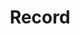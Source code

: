 ---
title: Record
tags: ["record", "audio", "music", "sound", "voice", "recording", "microphone"]
icon: record
svg: '<svg xmlns="http://www.w3.org/2000/svg" width="24" height="24" fill="none" viewBox="0 0 24 24" stroke-width="1.5" stroke-linecap="round" stroke-linejoin="round" stroke="currentColor"><path d="M21 12.5a3.5 3.5 0 1 1-7 0 3.5 3.5 0 0 1 7 0m-11 0a3.5 3.5 0 1 1-7 0 3.5 3.5 0 0 1 7 0M6.5 16h11"/></svg>'
---